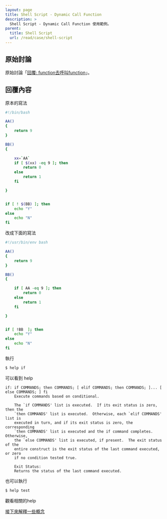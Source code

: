 ```yaml
---
layout: page
title: Shell Script - Dynamic Call Function
description: >
  Shell Script - Dynamic Call Function 使用範例。
parent:
  title: Shell Script
  url: /read/case/shell-script
---
```



## 原始討論

原始討論「[回覆: function去呼叫function](https://www.ubuntu-tw.org/modules/newbb/viewtopic.php?post_id=350656#forumpost350656)」。


## 回覆內容


原本的寫法

``` sh
#!/bin/bash

AA()
{
	return 9
}

BB()
{

	xx=`AA`
	if [ $(xx) -eq 9 ]; then
		return 0
	else
		return 1
	fi

}


if [ ! $(BB) ]; then
	echo "Y"
else
	echo "N"
fi

```

改成下面的寫法

``` sh
#!/usr/bin/env bash

AA()
{
	return 9
}

BB()
{

	if [ AA -eq 9 ]; then
		return 0
	else
		return 1
	fi

}


if [ !BB  ]; then
	echo "Y"
else
	echo "N"
fi

```


執行

``` sh
$ help if
```

可以看到 help

```
if: if COMMANDS; then COMMANDS; [ elif COMMANDS; then COMMANDS; ]... [ else COMMANDS; ] fi
    Execute commands based on conditional.

    The `if COMMANDS' list is executed.  If its exit status is zero, then the
    `then COMMANDS' list is executed.  Otherwise, each `elif COMMANDS' list is
    executed in turn, and if its exit status is zero, the corresponding
    `then COMMANDS' list is executed and the if command completes.  Otherwise,
    the `else COMMANDS' list is executed, if present.  The exit status of the
    entire construct is the exit status of the last command executed, or zero
    if no condition tested true.

    Exit Status:
    Returns the status of the last command executed.

```

也可以執行

``` sh
$ help test
```

觀看相關的help


[接下來解釋一些概念](/book-ubuntu-qna/read/case/function-call/dynamic-call-function.html)
